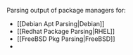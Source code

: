 Parsing output of package managers for:
* [[Debian Apt Parsing|Debian]]
*  [[Redhat Package Parsing|RHEL]]
* [[FreeBSD Pkg Parsing|FreeBSD]]
* 
